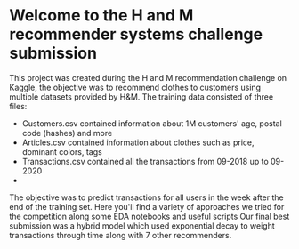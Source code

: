 # Welcome to the H and M recommender systems challenge submission
This project was created during the H and M recommendation challenge on Kaggle, the objective was to recommend clothes to customers using multiple datasets provided by H&M.
The training data consisted of three files:
 - Customers.csv contained information about 1M customers' age, postal code (hashes) and more
 - Articles.csv contained information about clothes such as price, dominant colors, tags
 - Transactions.csv contained all the transactions from 09-2018 up to 09-2020
 - 
The objective was to predict transactions for all users in the week after the end of the training set.
Here you'll find a variety of approaches we tried for the competition along some EDA notebooks and useful scripts
Our final best submission was a hybrid model which used exponential decay to weight transactions through time along with 7 other recommenders.
